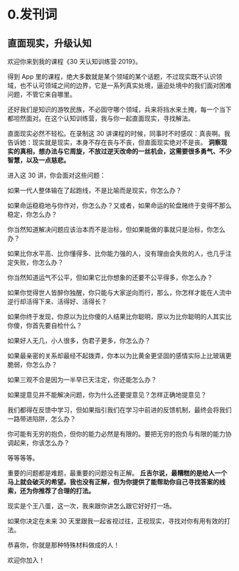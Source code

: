 # 0.发刊词

## 直面现实，升级认知

欢迎你来到我的课程《30 天认知训练营·2019》。

得到 App 里的课程，绝大多数就是某个领域的某个话题，不过现实既不认识领域，也不认可领域之间的边界，它是一系列真实处境，逼迫处境中的我们面对困难问题，不管它来自哪里。

还好我们是知识的游牧民族，不必固守哪个领域，兵来将挡水来土掩，每一个当下都坦然面对。在这个认知训练营，我与你一起直面现实，寻找解法。

直面现实必然不轻松。在录制这 30 讲课程的时候，同事时不时感叹：真丧啊。我告诉她：现实就是现实，本身不存在丧与不丧，但直面现实绝对不是丧。 **洞察现实的真相，想办法与它周旋，不放过逆天改命的一丝机会，这需要很多勇气、不少智慧，以及一点慈悲。**

进入这 30 讲，你会面对这些问题：

如果一代人整体输在了起跑线，不是比喻而是现实，你怎么办？

如果命运稳稳地与你作对，你怎么办？又或者，如果命运的轮盘赌终于变得不那么稳定，你怎么办？

你当然知道解决问题应该治本而不是治标，但如果能做的事就只是治标，你怎么办？

如果比你水平高、比你懂得多、比你能力强的人，没有理由会失败的人，也几乎注定失败，你怎么办？

你当然知道运气不公平，但如果它比你想象的还要不公平得多，你怎么办？

如果你觉得世人皆醉你独醒，你只能与大家逆向而行，那么，你怎样才能在人流中逆行却活得下来、活得好、活得长？

如果你终于发现，你原以为比你傻的人结果比你聪明，原以为比你聪明的人其实比你傻，你首先要自检什么？

如果好人无几，小人很多，伪君子更多，你怎么办？

如果最亲密的关系却最经不起拨弄，你本以为比黄金更坚固的感情实际上比玻璃更脆弱，你怎么办？

如果三观不合是因为一半早已天注定，你还能怎么办？

如果提意见并不能解决问题，你为什么还要提意见？怎样正确地提意见？

我们都得在反馈中学习，但如果指引我们在学习中前进的反馈机制，最终会将我们一路带进陷阱，怎么办？

你可能有无穷的抱负，但你的能力必然是有限的。要把无穷的抱负与有限的能力协调起来，你该怎么办？

等等等等。

重要的问题都是难题，最重要的问题没有正解。 **丘吉尔说，最糟糕的是给人一个马上就会破灭的希望。我也没有正解，但为你提供了能帮助你自己寻找答案的线索，还为你推荐了合理的打法。**

现实是个王八蛋，这一次，我来跟你讲怎么跟它好好打一场。

如果你决定在未来 30 天里跟我一起省视过往，正视现实，寻找对你有用有效的打法。

恭喜你，你就是那种特殊材料做成的人！

欢迎你加入！
